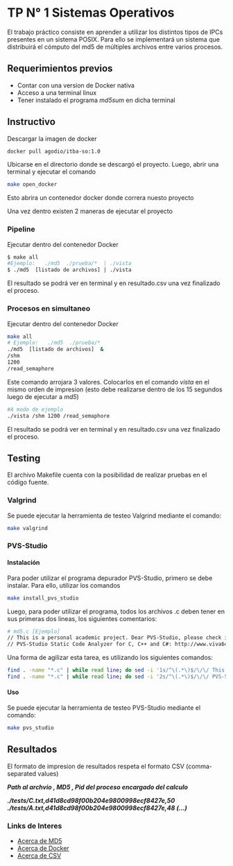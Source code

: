 # TP N° 1 Sistemas Operativos

El trabajo práctico consiste en aprender a utilizar los distintos tipos de IPCs
presentes en un sistema POSIX. Para ello se implementará un sistema que distribuirá el
cómputo del md5 de múltiples archivos entre varios procesos.

## Requerimientos previos

- Contar con una version de Docker nativa
- Acceso a una terminal linux
- Tener instalado el programa _md5sum_ en dicha terminal

## Instructivo
Descargar la imagen de docker
```sh
docker pull agodio/itba-so:1.0
```
Ubicarse en el directorio donde se descargó el proyecto. Luego, abrir una terminal y ejecutar el comando
```sh
make open_docker
```
Esto abrira un contenedor docker donde correra nuesto proyecto

Una vez dentro existen 2 maneras de ejecutar el proyecto
### Pipeline
 Ejecutar dentro del contenedor Docker
```sh
$ make all
#Ejemplo:   ./md5  ./prueba/*  | ./vista
$ ./md5  [listado de archivos] | ./vista
```

El resultado se podrá ver en terminal y en resultado.csv una vez finalizado el proceso.




### Procesos en simultaneo

Ejecutar dentro del contenedor Docker
```sh
make all
# Ejemplo:   ./md5  ./prueba/*
./md5  [listado de archivos]  &
/shm
1200
/read_semaphore
```

Este comando arrojara 3 valores.
Colocarlos en el comando _vista_ en el mismo orden de impresion (esto debe realizarse dentro de los 15 segundos luego de ejecutar a _md5_)
```sh
#A modo de ejemplo
./vista /shm 1200 /read_semaphore
```
El resultado se podrá ver en terminal y en resultado.csv una vez finalizado el proceso.

## Testing
El archivo Makefile cuenta con la posibilidad de realizar pruebas en el código fuente.
### Valgrind
Se puede ejecutar la herramienta de testeo Valgrind mediante el comando:
```sh
make valgrind
```

### PVS-Studio
#### Instalación
Para poder utilizar el programa depurador PVS-Studio, primero se debe instalar. 
Para ello, utilizar los comandos
```sh
make install_pvs_studio
```

Luego, para poder utilizar el programa, todos los archivos .c deben tener en sus primeras dos lineas, los siguientes comentarios:
```sh
# md5.c [Ejemplo]
// This is a personal academic project. Dear PVS-Studio, please check it.
// PVS-Studio Static Code Analyzer for C, C++ and C#: http://www.viva64.com
```
Una forma de agilizar esta tarea, es utilizando los siguientes comandos:
```sh
find . -name "*.c" | while read line; do sed -i '1s/^\(.*\)$/\/\/ This is a personal academic project. Dear PVS-Studio, please check it.\n\1/' "$line"; done
find . -name "*.c" | while read line; do sed -i '2s/^\(.*\)$/\/\/ PVS-Studio Static Code Analyzer for C, C++ and C#: http:\/\/www.viva64.com\n\1/' "$line"; done
```

#### Uso
Se puede ejecutar la herramienta de testeo PVS-Studio mediante el comando:
```sh
make pvs_studio
```

## Resultados
El formato de impresion de resultados respeta el formato CSV (comma-separated values)

***Path al archvio  ,  MD5  ,  Pid del proceso encargado del calculo***

***./tests/C.txt,d41d8cd98f00b204e9800998ecf8427e,50
./tests/A.txt,d41d8cd98f00b204e9800998ecf8427e,48
(...)***


### Links de Interes
- [Acerca de MD5](https://es.wikipedia.org/wiki/MD5 "Acerca de MD5")
- [Acerca de Docker](https://www.docker.com/ "Acerca de Docker")
- [Acerca de  CSV](https://es.wikipedia.org/wiki/Valores_separados_por_comas "Acerca de  CSV")

